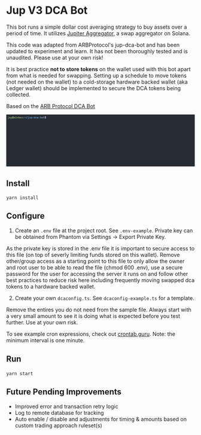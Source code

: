 # Jup V3 DCA Bot 
This bot runs a simple dollar cost averaging strategy to buy assets over a period of time. It utilizes [Jupiter Aggregator](https://jup.ag), a swap aggregator on Solana.

This code was adapted from ARBProtocol's jup-dca-bot and has been updated to experiment and learn. It has not been thoroughly tested and is unaudited. Please use at your own risk!

It is best practice **not to store tokens** on the wallet used with this bot apart from what is needed for swapping. Setting up a schedule to move tokens (not needed on the wallet) to a cold-storage hardware backed wallet (aka Ledger wallet) should be implemented to secure the DCA tokens being collected.

Based on the [ARB Protocol DCA Bot](https://github.com/ARBProtocol/jup-dca-bot)

![Jup DCA Bot Demo](img/demo.gif)

## Install
```
yarn install
```
## Configure
1. Create an `.env` file at the project root. See `.env-example`. 
Private key can be obtained from Phantom via Settings -> Export Private Key.

As the private key is stored in the .env file it is important to secure access to this file (on top of severly limiting funds stored on this wallet). Remove other/group access as a starting point to this file to only allow the owner and root user to be able to read the file (chmod 600 .env), use a secure password for the user for accessing the server it runs on and follow other best practices to reduce risk here including frequently moving swapped dca tokens to a hardware backed wallet.

2. Create your own `dcaconfig.ts`. See `dcaconfig-example.ts` for a template. 

Remove the entires you do not need from the sample file. Always start with a very small amount to see it is doing what is expected before you test further. Use at your own risk.

To see example cron expressions, check out [crontab.guru](https://crontab.guru/).
Note: the minimum interval is one minute.
## Run
```
yarn start
```
## Future Pending Improvements
- Improved error and transaction retry logic
- Log to remote database for tracking
- Auto enable / disable and adjustments for timing & amounts based on custom trading approach ruleset(s)

